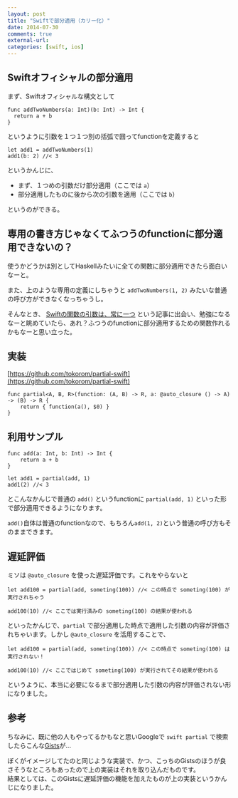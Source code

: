 ```yaml
---
layout: post
title: "Swiftで部分適用（カリー化）"
date: 2014-07-30
comments: true
external-url: 
categories: [swift, ios]
---
```


## Swiftオフィシャルの部分適用

まず、Swiftオフィシャルな構文として

```
func addTwoNumbers(a: Int)(b: Int) -> Int {
  return a + b
}
```

というように引数を１つ１つ別の括弧で囲ってfunctionを定義すると

```
let add1 = addTwoNumbers(1)
add1(b: 2) //< 3
```

というかんじに、

- まず、１つめの引数だけ部分適用（ここでは `a`）
- 部分適用したものに後から次の引数を適用（ここでは `b`）

というのができる。

## 専用の書き方じゃなくてふつうのfunctionに部分適用できないの？

使うかどうかは別としてHaskellみたいに全ての関数に部分適用できたら面白いなーと。

また、上のような専用の定義にしちゃうと `addTwoNumbers(1, 2)` みたいな普通の呼び方ができなくなっちゃうし。

そんなとき、 [Swiftの関数の引数は、常に一つ](http://qiita.com/dankogai/items/46fedc447dd93d1e0fbc) という記事に出会い、勉強になるなーと眺めていたら、あれ？ふつうのfunctionに部分適用するための関数作れるかもなーと思い立った。

## 実装

[https://github.com/tokorom/partial-swift](https://github.com/tokorom/partial-swift)

```
func partial<A, B, R>(function: (A, B) -> R, a: @auto_closure () -> A) -> (B) -> R {
    return { function(a(), $0) }
}
```

<!-- more -->

## 利用サンプル

```
func add(a: Int, b: Int) -> Int {
    return a + b
}

let add1 = partial(add, 1)
add1(2) //< 3
```

とこんなかんじで普通の `add()` というfunctionに `partial(add, 1)` といった形で部分適用できるようになります。  

`add()`自体は普通のfunctionなので、もちろん`add(1, 2)`という普通の呼び方もそのままできます。

## 遅延評価

ミソは `@auto_closure` を使った遅延評価です。これをやらないと

```
let add100 = partial(add, someting(100)) //< この時点で someting(100) が実行されちゃう

add100(10) //< ここでは実行済みの someting(100) の結果が使われる
```

といったかんじで、`partial` で部分適用した時点で適用した引数の内容が評価されちゃいます。しかし `@auto_closure` を活用することで、

```
let add100 = partial(add, someting(100)) //< この時点で someting(100) は実行されない！

add100(10) //< ここではじめて someting(100) が実行されてその結果が使われる
```

というように、本当に必要になるまで部分適用した引数の内容が評価されない形になりました。

## 参考

ちなみに、既に他の人もやってるかもなと思いGoogleで `swift partial` で検索したらこんな[Gists](https://gist.github.com/kristopherjohnson/4ee565cfcdf912deacf6)が...

ぼくがイメージしてたのと同じような実装で、かつ、こっちのGistsのほうが良さそうなところもあったので上の実装はそれを取り込んだものです。  
結果としては、このGistsに遅延評価の機能を加えたものが上の実装というかんじになりました。


